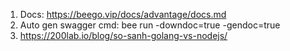 1. Docs: https://beego.vip/docs/advantage/docs.md
2. Auto gen swagger cmd: bee run -downdoc=true -gendoc=true
3. https://200lab.io/blog/so-sanh-golang-vs-nodejs/
